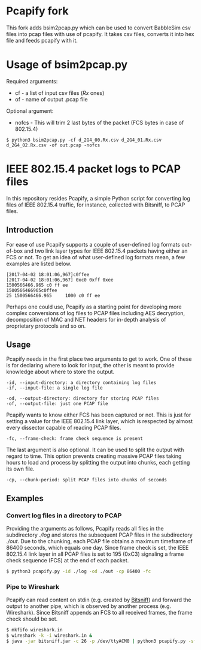 # Pcapify fork
This fork adds bsim2pcap.py which can be used to convert BabbleSim csv files into pcap files
with use of pcapify. It takes csv files, converts it into hex file and feeds pcapify with it.

# Usage of bsim2pcap.py

Required arguments:

* cf - a list of input csv files (_Rx_ ones)
* of - name of output .pcap file

Optional argument:

* nofcs - This will trim 2 last bytes of the packet (FCS bytes in case of 802.15.4)

```
$ python3 bsim2pcap.py -cf d_2G4_00.Rx.csv d_2G4_01.Rx.csv d_2G4_02.Rx.csv -of out.pcap -nofcs
```

# IEEE 802.15.4 packet logs to PCAP files 

In this repository resides Pcapify, a simple Python script for converting log files of IEEE 802.15.4 traffic, for instance, collected with Bitsniff, to PCAP files.

## Introduction

For ease of use Pcapify supports a couple of user-defined log formats out-of-box and two link layer types for IEEE 802.15.4 packets having either an FCS or not. To get an idea of what user-defined log formats mean, a few examples are listed below.

```no-highlight
[2017-04-02 18:01:06,967]c0ffee
[2017-04-02 18:01:06,967] 0xc0 0xff 0xee
1500566466.965 c0 ff ee
1500566466965c0ffee
25 1500566466.965     1000 c0 ff ee
```

Perhaps one could use, Pcapify as a starting point for developing more complex conversions of log files to PCAP files including AES decryption, decomposition of MAC and NET headers for in-depth analysis of proprietary protocols and so on.

## Usage

Pcapify needs in the first place two arguments to get to work. One of these is for declaring where to look for input, the other is meant to provide knowledge about where to store the output.

```no-highlight
-id, --input-directory: a directory containing log files
-if, --input-file: a single log file
```

```no-highlight
-od, --output-directory: directory for storing PCAP files
-of, --output-file: just one PCAP file
```

Pcapify wants to know either FCS has been captured or not. This is just for setting a value for the IEEE 802.15.4 link layer, which is respected by almost every dissector capable of reading PCAP files.

```no-highlight
-fc, --frame-check: frame check sequence is present
```

The last argument is also optional. It can be used to split the output with regard to time. This option prevents creating massive PCAP files taking hours to load and process by splitting the output into chunks, each getting its own file.

```no-highlight
-cp, --chunk-period: split PCAP files into chunks of seconds
```

## Examples

### Convert log files in a directory to PCAP

Providing the arguments as follows, Pcapify reads all files in the subdirectory *./log* and stores the subsequent PCAP files in the subdirectory *./out*. Due to the chunking, each PCAP file obtains a maximum timeframe of 86400 seconds, which equals one day. Since frame check is set, the IEEE 802.15.4 link layer in all PCAP files is set to 195 (0xC3) signaling a frame check sequence (FCS) at the end of each packet.

```bash
$ python3 pcapify.py -id ./log -od ./out -cp 86400 -fc
```

### Pipe to Wireshark

Pcapify can read content on stdin (e.g. created by [Bitsniff](https://github.com/m6c7l/bitsniff)) and forward the output to another pipe, which is observed by another process (e.g. Wireshark). Since Bitsniff appends an FCS to all received frames, the frame check should be  set.

```bash
$ mkfifo wireshark.in
$ wireshark -k -i wireshark.in &
$ java -jar bitsniff.jar -c 26 -p /dev/ttyACM0 | python3 pcapify.py -sf /dev/stdin -tf wireshark.in -fc
```


